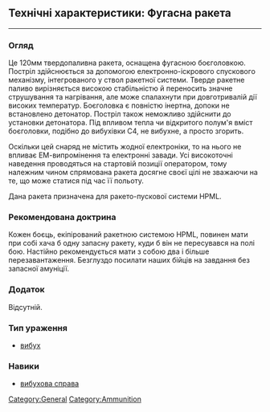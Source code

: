 ## Технічні характеристики: Фугасна ракета

------------------------------------------------------------------------

### Огляд

Це 120мм твердопаливна ракета, оснащена фугасною боєголовкою. Постріл
здійснюється за допомогою електронно-іскрового спускового механізму,
інтегрованого у ствол ракетної системи. Тверде ракетне паливо
вирізняється високою стабільністю й переносить значне струшування та
нагрівання, але може спалахнути при довготривалій дії високих
температур. Боєголовка є повністю інертна, допоки не встановлено
детонатор. Постріл також неможливо здійснити до установки детонатора.
Під впливом тепла чи відкритого полум'я вміст боєголовки, подібно до
вибухівки С4, не вибухне, а просто згорить.

Оскільки цей снаряд не містить жодної електроніки, то на нього не
впливає ЕМ-випромінення та електронні завади. Усі високоточні наведення
проводяться на стартовій позиції оператором, тому належним чином
спрямована ракета досягне своєї цілі не зважаючи на те, що може статися
під час її польоту.

Дана ракета призначена для ракето-пускової системи HPML.

### Рекомендована доктрина

Кожен боєць, екіпірований ракетною системою HPML, повинен мати при собі
хача б одну запасну ракету, куди б він не пересувався на полі бою.
Настійно рекомендується мати з собою два і більше перезавантаження.
Безглуздо посилати наших бійців на завдання без запасної амуніції.

### Додаток

Відсутній.

### Тип ураження

- [вибух](Ураження/вибух "wikilink")

### Навики

- [вибухова справа](Навики/вибухове "wikilink")

[Category:General](Category:General "wikilink")
[Category:Ammunition](Category:Ammunition "wikilink")